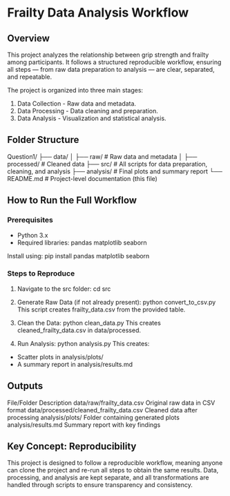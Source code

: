 # Frailty Data Analysis Workflow

## Overview

This project analyzes the relationship between grip strength and frailty among participants. It follows a structured reproducible workflow, ensuring all steps — from raw data preparation to analysis — are clear, separated, and repeatable.

The project is organized into three main stages:
1. Data Collection - Raw data and metadata.
2. Data Processing - Data cleaning and preparation.
3. Data Analysis - Visualization and statistical analysis.

## Folder Structure

Question1/
├── data/
│   ├── raw/                  # Raw data and metadata
│   ├── processed/            # Cleaned data
├── src/                      # All scripts for data preparation, cleaning, and analysis
├── analysis/                 # Final plots and summary report
└── README.md                 # Project-level documentation (this file)

## How to Run the Full Workflow

### Prerequisites

- Python 3.x
- Required libraries:
    pandas
    matplotlib
    seaborn

Install using:
pip install pandas matplotlib seaborn

### Steps to Reproduce

1. Navigate to the src folder:
    cd src

2. Generate Raw Data (if not already present):
    python convert_to_csv.py
This script creates frailty_data.csv from the provided table.

3. Clean the Data:
    python clean_data.py
This creates cleaned_frailty_data.csv in data/processed.

4. Run Analysis:
    python analysis.py
This creates:
- Scatter plots in analysis/plots/
- A summary report in analysis/results.md

## Outputs

File/Folder                                  Description
data/raw/frailty_data.csv                    Original raw data in CSV format
data/processed/cleaned_frailty_data.csv      Cleaned data after processing
analysis/plots/                              Folder containing generated plots
analysis/results.md                          Summary report with key findings

## Key Concept: Reproducibility

This project is designed to follow a reproducible workflow, meaning anyone can clone the project and re-run all steps to obtain the same results. Data, processing, and analysis are kept separate, and all transformations are handled through scripts to ensure transparency and consistency.